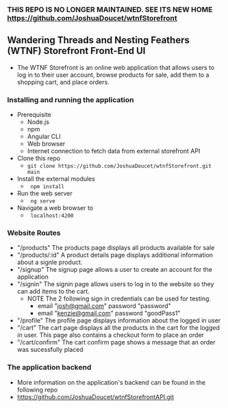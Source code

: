 ### THIS REPO IS NO LONGER MAINTAINED. SEE ITS NEW HOME https://github.com/JoshuaDoucet/wtnfStorefront

## Wandering Threads and Nesting Feathers (WTNF) Storefront Front-End UI
- The WTNF Storefront is an online web application that allows users to log in to their user account, browse products for sale, add them to a shopping cart, and place orders.

### Installing and running the application
- Prerequisite
  - Node.js
  - npm 
  - Angular CLI
  - Web browser
  - Internet connection to fetch data from external storefront API
- Clone this repo
  - ``` git clone https://github.com/JoshuaDoucet/wtnfStorefront.git main ```
- Install the external modules
  - ``` npm install```
- Run the web server
  - ``` ng serve```
- Navigate a web browser to 
  - ``` localhost:4200```

### Website Routes
- "/products" The products page displays all products available for sale
- "/products/:id" A product details page displays additional information about a signle product.
- "/signup" The signup page allows a user to create an account for the application
- "/signin" The signin page allows users to log in to the website so they can add items to the cart.
    - NOTE The 2 following sign in credentials can be used for testing.
      - email "josh@gmail.com"   password "password"
      - email "kenzie@gmail.com"  password "goodPass1"
- "/profile" The profile page displays information about the logged in user
- "/cart" The cart page displays all the products in the cart for the logged in user. This page also contains a checkout form to place an order
- "/cart/confirm" The cart confirm page shows a message that an order was sucessfully placed

### The application backend
- More information on the application's backend can be found in the following repo
- https://github.com/JoshuaDoucet/wtnfStorefrontAPI.git
